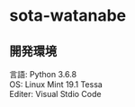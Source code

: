 # sota-watanabe
## 開発環境
  言語: Python 3.6.8  
  OS: Linux Mint 19.1 Tessa  
  Editer: Visual Stdio Code
